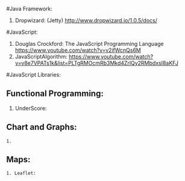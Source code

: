 #Java Framework:
  1. Dropwizard: (Jetty) http://www.dropwizard.io/1.0.5/docs/


#JavaScript:
   1. Douglas Crockford: The JavaScript Programming Language https://www.youtube.com/watch?v=v2ifWcnQs6M
   2. JavaScriptAlgorithm: https://www.youtube.com/watch?v=v8e7VPATs1k&list=PLTgRMOcmRb3Mkd4ZrlQy2RMbdxsI8aKFJ

#JavaScript Libraries:

  ## Functional Programming:
   1. UnderScore: 
   
  ## Chart and Graphs:
    1. 
    
  ## Maps: 
    1. Leaflet: 

